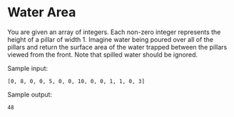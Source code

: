 # Water Area

You are given an array of integers.
Each non-zero integer represents the height of a pillar of width 1.
Imagine water being poured over all of the pillars and return the surface area
of the water trapped between the pillars viewed from the front.
Note that spilled water should be ignored.

Sample input:
```
[0, 8, 0, 0, 5, 0, 0, 10, 0, 0, 1, 1, 0, 3]
```

Sample output:
```
48
```